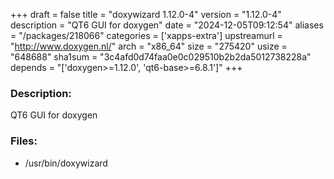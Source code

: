 +++
draft = false
title = "doxywizard 1.12.0-4"
version = "1.12.0-4"
description = "QT6 GUI for doxygen"
date = "2024-12-05T09:12:54"
aliases = "/packages/218066"
categories = ['xapps-extra']
upstreamurl = "http://www.doxygen.nl/"
arch = "x86_64"
size = "275420"
usize = "648688"
sha1sum = "3c4afd0d74faa0e0c029510b2b2da5012738228a"
depends = "['doxygen>=1.12.0', 'qt6-base>=6.8.1']"
+++
### Description: 
QT6 GUI for doxygen

### Files: 
* /usr/bin/doxywizard
